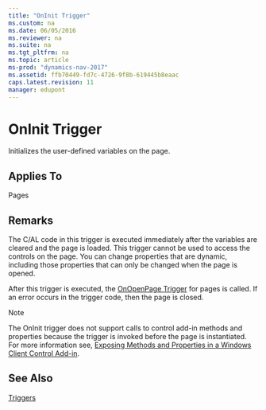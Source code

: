 ```yaml
---
title: "OnInit Trigger"
ms.custom: na
ms.date: 06/05/2016
ms.reviewer: na
ms.suite: na
ms.tgt_pltfrm: na
ms.topic: article
ms-prod: "dynamics-nav-2017"
ms.assetid: ffb70449-fd7c-4726-9f8b-619445b8eaac
caps.latest.revision: 11
manager: edupont
---
```

# OnInit Trigger
Initializes the user-defined variables on the page.  
  
## Applies To  
 Pages  
  
## Remarks  
 The C/AL code in this trigger is executed immediately after the variables are cleared and the page is loaded. This trigger cannot be used to access the controls on the page. You can change properties that are dynamic, including those properties that can only be changed when the page is opened.  
  
 After this trigger is executed, the [OnOpenPage Trigger](OnOpenPage-Trigger.md) for pages is called. If an error occurs in the trigger code, then the page is closed.  
  
> [!NOTE]  
>  The OnInit trigger does not support calls to control add-in methods and properties because the trigger is invoked before the page is instantiated. For more information see, [Exposing Methods and Properties in a Windows Client Control Add-in](Exposing-Methods-and-Properties-in-a-Windows-Client-Control-Add-in.md).  
  
## See Also  
 [Triggers](Triggers.md)